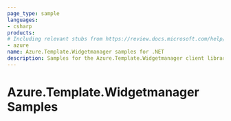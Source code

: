 ```yaml
---
page_type: sample
languages:
- csharp
products:
# Including relevant stubs from https://review.docs.microsoft.com/help/contribute/metadata-taxonomies#product
- azure
name: Azure.Template.Widgetmanager samples for .NET
description: Samples for the Azure.Template.Widgetmanager client library.
---
```


# Azure.Template.Widgetmanager Samples

<!-- please refer to <https://github.com/Azure/azure-sdk-for-net/blob/main/sdk/template/Azure.Template/samples/README.md> to write sample readme. -->
